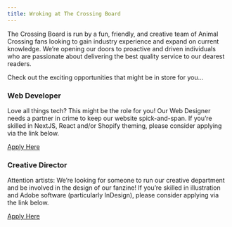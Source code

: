 ```yaml
---
title: Wroking at The Crossing Board
---
```


The Crossing Board is run by a fun, friendly, and creative team of Animal Crossing fans looking to gain industry experience and expand on current knowledge. We’re opening our doors to proactive and driven individuals who are passionate about delivering the best quality service to our dearest readers.

Check out the exciting opportunities that might be in store for you...

### Web Developer

Love all things tech? This might be the role for you! Our Web Designer needs a partner in crime to keep our website spick-and-span. If you’re skilled in NextJS, React and/or Shopify theming, please consider applying via the link below.

[Apply Here](https://forms.gle/ahEuSG3BHTvbchaz7)

### Creative Director

Attention artists: We’re looking for someone to run our creative department and be involved in the design of our fanzine! If you’re skilled in illustration and Adobe software (particularly InDesign), please consider applying via the link below.

[Apply Here](https://forms.gle/QcBejARUd3gBb7Pm8)
